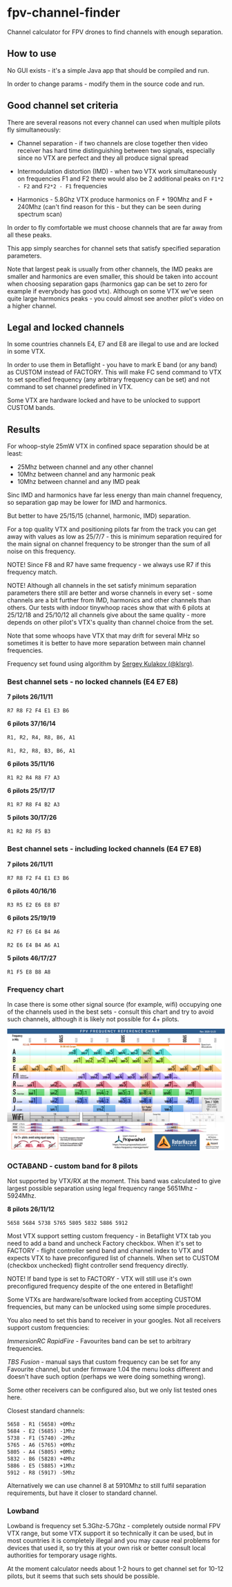 # fpv-channel-finder

Channel calculator for FPV drones to find channels with enough separation.

## How to use

No GUI exists - it's a simple Java app that should be compiled and run. 

In order to change params - modify them in the source code and run.

## Good channel set criteria

There are several reasons not every channel can used when multiple pilots fly simultaneously:

- Channel separation - if two channels are close together then video receiver has hard time distinguishing between 
two signals, especially since no VTX are perfect and they all produce signal spread

- Intermodulation distortion (IMD) - when two VTX work simultaneously on frequencies F1 and F2 there would also be 
2 additional peaks on `F1*2 - F2` and `F2*2 - F1` frequencies

-  Harmonics - 5.8Ghz VTX produce harmonics on F + 190Mhz and F + 240Mhz (can't find reason for this - but they can 
be seen during spectrum scan)

In order to fly comfortable we must choose channels that are far away from all these peaks.

This app simply searches for channel sets that satisfy specified separation parameters.

Note that largest peak is usually from other channels, the IMD peaks are smaller and harmonics are even smaller, this 
should be taken into account when choosing separation gaps (harmonics gap can be set to zero for example if everybody 
has good vtx). Although on some VTX we've seen quite large harmonics peaks - you could almost see another pilot's video 
on a higher channel. 

## Legal and locked channels

In some countries channels E4, E7 and E8 are illegal to use and are locked in some VTX.

In order to use them in Betaflight - you have to mark E band (or any band) as CUSTOM instead of FACTORY. This will make 
FC send command to VTX to set specified frequency (any arbitrary frequency can be set) and not command to set channel 
predefined in VTX.

Some VTX are hardware locked and have to be unlocked to support CUSTOM bands.

## Results

For whoop-style 25mW VTX in confined space separation should be at least:

- 25Mhz between channel and any other channel
- 10Mhz between channel and any harmonic peak 
- 10Mhz between channel and any IMD peak

Sinc IMD and harmonics have far less energy than main channel frequency, so separation gap may be lower for IMD
and harmonics.

But better to have 25/15/15 (channel, harmonic, IMD) separation.

For a top quality VTX and positioning pilots far from the track you can get away with values as low as 25/7/7 - this is 
minimum separation required for the main signal on channel frequency to be stronger than the sum of all noise on this 
frequency.

NOTE! Since F8 and R7 have same frequency - we always use R7 if this frequency match.

NOTE! Although all channels in the set satisfy minimum separation parameters there still are better and worse channels 
in every set - some channels are a bit further from IMD, harmonics and other channels than others. Our tests with 
indoor tinywhoop races show that with 6 pilots at 25/12/18 and 25/10/12 all channels give about the same quality - more 
depends on other pilot's VTX's quality than channel choice from the set.

Note that some whoops have VTX that may drift for several MHz so sometimes it is better to have more separation between
main channel frequencies.

Frequency set found using algorithm by [Sergey Kulakov (@klsrg)](https://github.com/klsrg).

### Best channel sets - no locked channels (E4 E7 E8)

**7 pilots 26/11/11**

`R7 R8 F2 F4 E1 E3 B6`

**6 pilots 37/16/14**

`R1, R2, R4, R8, B6, A1`

`R1, R2, R8, B3, B6, A1`

**6 pilots 35/11/16**

`R1 R2 R4 R8 F7 A3`

**6 pilots 25/17/17**

`R1 R7 R8 F4 B2 A3`

**5 pilots 30/17/26**

`R1 R2 R8 F5 B3`

### Best channel sets - including locked channels (E4 E7 E8)

**7 pilots 26/11/11**

`R7 R8 F2 F4 E1 E3 B6`

**6 pilots 40/16/16**

`R3 R5 E2 E6 E8 B7`

**6 pilots 25/19/19**

`R2 F7 E6 E4 B4 A6`

`R2 E6 E4 B4 A6 A1`

**5 pilots 46/17/27**

`R1 F5 E8 B8 A8`

### Frequency chart 

In case there is some other signal source (for example, wifi) occupying one of the channels used 
in the best sets - consult this chart and try to avoid such channels, although it is likely not possible for 4+ pilots.

![](frequency-bands.png)

### OCTABAND - custom band for 8 pilots

Not supported by VTX/RX at the moment. This band was calculated to give largest possible separation using
legal frequency range 5651Mhz - 5924Mhz.

**8 pilots 26/11/12**

`5658 5684 5738 5765 5805 5832 5886 5912`

Most VTX support setting custom frequency - in Betaflight VTX tab you need to add a band and uncheck Factory checkbox.
When it's set to FACTORY - flight controller send band and channel index to VTX and expects VTX to have preconfigured
list of channels. When set to CUSTOM (checkbox unchecked) flight controller send frequency directly.

NOTE! If band type is set to FACTORY - VTX will still use it's own preconfigured frequency despite of the one entered
in Betaflight!

Some VTXs are hardware/software locked from accepting CUSTOM frequencies, but many can be unlocked using some simple
procedures.

You also need to set this band to receiver in your googles. Not all receivers support custom frequencies:

*ImmersionRC RapidFire* - Favourites band can be set to arbitrary frequencies.

*TBS Fusion* - manual says that custom frequency can be set for any Favourite channel, but under firmware 1.04 the menu
looks different and doesn't have such option (perhaps we were doing something wrong).

Some other receivers can be configured also, but we only list tested ones here.

Closest standard channels:
```
5658 - R1 (5658) +0Mhz
5684 - E2 (5685) -1Mhz
5738 - F1 (5740) -2Mhz
5765 - A6 (5765) +0Mhz
5805 - A4 (5805) +0Mhz
5832 - B6 (5828) +4Mhz
5886 - E5 (5885) +1Mhz
5912 - R8 (5917) -5Mhz
```

Alternatively we can use channel 8 at 5910Mhz to still fulfil separation requirements, but have it closer to standard
channel.

### Lowband

Lowband is frequency set 5.3Ghz-5.7Ghz - completely outside normal FPV VTX range, but some VTX support it so technically
it can be used, but in most countries it is completely illegal and you may cause real problems for devices that used it,
so try this at your own risk or better consult local authorities for temporary usage rights.

At the moment calculator needs about 1-2 hours to get channel set for 10-12 pilots, but it seems that such sets should 
be possible.